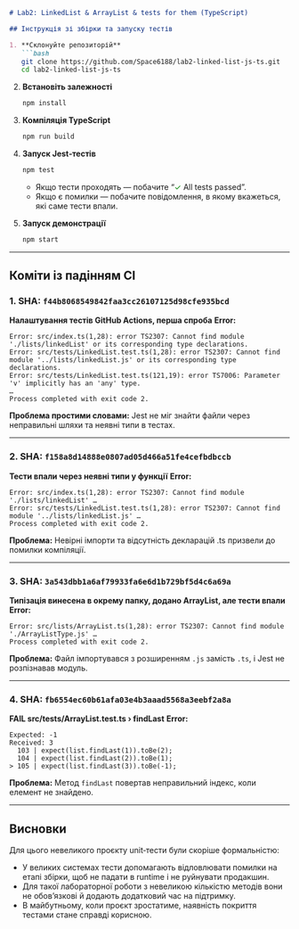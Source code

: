 ````markdown
# Lab2: LinkedList & ArrayList & tests for them (TypeScript)

## Інструкція зі збірки та запуску тестів  

1. **Склонуйте репозиторій**  
   ```bash
   git clone https://github.com/Space6188/lab2-linked-list-js-ts.git
   cd lab2-linked-list-js-ts
````

2. **Встановіть залежності**

   ```bash
   npm install
   ```

3. **Компіляція TypeScript**

   ```bash
   npm run build
   ```

4. **Запуск Jest‑тестів**

   ```bash
   npm test
   ```

   * Якщо тести проходять — побачите “<span style="color:green">✓</span> All tests passed”.
   * Якщо є помилки — побачите повідомлення, в якому вкажеться, які саме тести впали.

5. **Запуск демонстрації**

   ```bash
   npm start
   ```

---

## Коміти із падінням CI

### 1. SHA: `f44b8068549842faa3cc26107125d98cfe935bcd`

**Налаштування тестів GitHub Actions, перша спроба**
**Error:**

```
Error: src/index.ts(1,28): error TS2307: Cannot find module './lists/linkedList' or its corresponding type declarations.  
Error: src/tests/LinkedList.test.ts(1,28): error TS2307: Cannot find module '../lists/linkedList.js' or its corresponding type declarations.  
Error: src/tests/LinkedList.test.ts(121,19): error TS7006: Parameter 'v' implicitly has an 'any' type.  
…  
Process completed with exit code 2.
```

**Проблема простими словами:**
Jest не міг знайти файли через неправильні шляхи та неявні типи в тестах.

---

### 2. SHA: `f158a8d14888e0807ad05d466a51fe4cefbdbccb`

**Тести впали через неявні типи у функції**
**Error:**

```
Error: src/index.ts(1,28): error TS2307: Cannot find module './lists/linkedList' …  
Error: src/tests/LinkedList.test.ts(1,28): error TS2307: Cannot find module '../lists/linkedList.js' …  
Process completed with exit code 2.
```

**Проблема:**
Невірні імпорти та відсутність декларацій .ts призвели до помилки компіляції.

---

### 3. SHA: `3a543dbb1a6af79933fa6e6d1b729bf5d4c6a69a`

**Типізація винесена в окрему папку, додано ArrayList, але тести впали**
**Error:**

```
Error: src/lists/ArrayList.ts(1,28): error TS2307: Cannot find module './ArrayListType.js' …  
Process completed with exit code 2.
```

**Проблема:**
Файл імпортувався з розширенням `.js` замість `.ts`, і Jest не розпізнавав модуль.

---

### 4. SHA: `fb6554ec60b61afa03e4b3aaad5568a3eebf2a8a`

**FAIL src/tests/ArrayList.test.ts › findLast**
**Error:**

```
Expected: -1  
Received: 3  
  103 | expect(list.findLast(1)).toBe(2);  
  104 | expect(list.findLast(2)).toBe(1);  
> 105 | expect(list.findLast(3)).toBe(-1);  
```

**Проблема:**
Метод `findLast` повертав неправильний індекс, коли елемент не знайдено.

---

## Висновки

Для цього невеликого проєкту unit‑тести були скоріше формальністю:

* У великих системах тести допомагають відловлювати помилки на етапі збірки, щоб не падати в runtime і не руйнувати продакшин.
* Для такої лабораторної роботи з невеликою кількістю методів вони не обов’язкові й додають додатковий час на підтримку.
* В майбутньому, коли проєкт зростатиме, наявність покриття тестами стане справді корисною.


